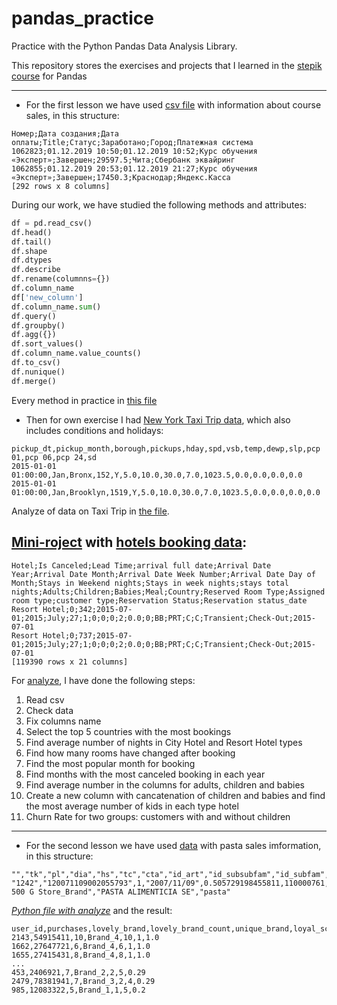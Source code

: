 # pandas_practice
Practice with the Python Pandas Data Analysis Library.

This repository stores the exercises and projects that I learned in the [stepik course](https://stepik.org/course/74457/info) for Pandas 
___

- For the first lesson we have used [csv file](/first_lesson/lesson_1_data.csv) with information about course sales, in this structure:

``` CSV
Номер;Дата создания;Дата оплаты;Title;Статус;Заработано;Город;Платежная система
1062823;01.12.2019 10:50;01.12.2019 10:52;Курс обучения «Эксперт»;Завершен;29597.5;Чита;Сбербанк эквайринг
1062855;01.12.2019 20:53;01.12.2019 21:27;Курс обучения «Эксперт»;Завершен;17450.3;Краснодар;Яндекс.Касса
[292 rows x 8 columns]
```
During our work, we have studied the following methods and attributes:
```python
df = pd.read_csv()
df.head()
df.tail()
df.shape
df.dtypes
df.describe
df.rename(columnns={})
df.column_name
df['new_column']
df.column_name.sum()
df.query()
df.groupby()
df.agg({})
df.sort_values()
df.column_name.value_counts()
df.to_csv()
df.nunique()
df.merge()
```
Every method in practice in [this file](/first_lesson/first_lesson.py)

- Then for own exercise I had [New York Taxi Trip data](first_lesson/2_taxi_nyc.csv), which also includes conditions and holidays:
```csv
pickup_dt,pickup_month,borough,pickups,hday,spd,vsb,temp,dewp,slp,pcp 01,pcp 06,pcp 24,sd
2015-01-01 01:00:00,Jan,Bronx,152,Y,5.0,10.0,30.0,7.0,1023.5,0.0,0.0,0.0,0.0
2015-01-01 01:00:00,Jan,Brooklyn,1519,Y,5.0,10.0,30.0,7.0,1023.5,0.0,0.0,0.0,0.0
```
Analyze of data on Taxi Trip in [the file](first_lesson/first_lesson_practice.py).

## [Mini-roject](first_lesson/mini_project.py) with [hotels booking data](first_lesson/bookings.csv):
```csv
Hotel;Is Canceled;Lead Time;arrival full date;Arrival Date Year;Arrival Date Month;Arrival Date Week Number;Arrival Date Day of Month;Stays in Weekend nights;Stays in week nights;stays total nights;Adults;Children;Babies;Meal;Country;Reserved Room Type;Assigned room type;customer type;Reservation Status;Reservation status_date
Resort Hotel;0;342;2015-07-01;2015;July;27;1;0;0;0;2;0.0;0;BB;PRT;C;C;Transient;Check-Out;2015-07-01
Resort Hotel;0;737;2015-07-01;2015;July;27;1;0;0;0;2;0.0;0;BB;PRT;C;C;Transient;Check-Out;2015-07-01
[119390 rows x 21 columns]
```
For [analyze](first_lesson/mini_project.py), I have done the following steps:
1. Read csv
2. Check data
3. Fix columns name
4. Select the top 5 countries with the most bookings
5. Find average number of nights in City Hotel and Resort Hotel types
6. Find how many rooms have changed after booking
7. Find the most popular month for booking
8. Find months with the most canceled booking in each year
9. Find average number in the columns for adults, children and babies
10. Create a new column with cancatenation of children and babies and find the most average number of kids in each type hotel
11. Churn Rate for two groups: customers with and without children
___

- For the second lesson we have used [data](/second_lesson/lesson_3_data__1_.csv) with pasta sales imformation, in this structure:
```csv
"","tk","pl","dia","hs","tc","cta","id_art","id_subsubfam","id_subfam","id_fam","id_famn","id_seccion","id_subagr","id_agr","vta","uni","id_artn","art_sp","fam_sp","fam_en"
"1242","120071109002055793",1,"2007/11/09",0.505729198455811,110000761,11000076,"21895","0101070640100","01010706401","010107064",10107064,"010107","0101","01",0.680000007152557,1,21895,"MARAVILLA        500 G Store_Brand","PASTA ALIMENTICIA SE","pasta"
```
[*Python file with analyze*](/second_lesson/second_lesson.py) and the result:


```csv
user_id,purchases,lovely_brand,lovely_brand_count,unique_brand,loyal_score
2143,54915411,10,Brand_4,10,1,1.0
1662,27647721,6,Brand_4,6,1,1.0
1655,27415431,8,Brand_4,8,1,1.0
...
453,2406921,7,Brand_2,2,5,0.29
2479,78381941,7,Brand_3,2,4,0.29
985,12083322,5,Brand_1,1,5,0.2
```

